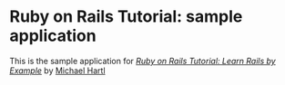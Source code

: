 # Ruby on Rails Tutorial: sample application

This is the sample application for [*Ruby on Rails Tutorial: Learn Rails by Example*](http://railstutorial.org/)
by [Michael Hartl](http://michaelhartl.com/)